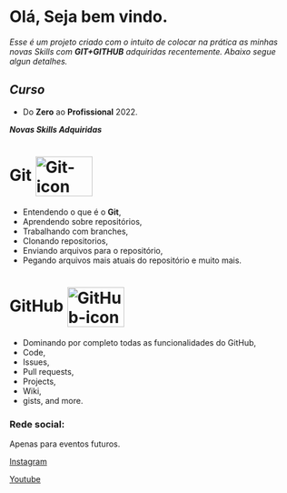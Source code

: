 # Olá, Seja bem vindo.

_Esse é um projeto criado com o intuito de colocar na prática as minhas novas Skills com **GIT+GITHUB** adquiridas recentemente. Abaixo segue algun detalhes._

## **_Curso_**

- Do **Zero** ao **Profissional** 2022.


**_Novas Skills Adquiridas_**


# Git  <img align="center" height="70" width="100"  alt="Git-icon" src="https://cdn.jsdelivr.net/gh/devicons/devicon/icons/git/git-original-wordmark.svg" />
          
- Entendendo o que é o **Git**,
- Aprendendo sobre repositórios,
- Trabalhando com branches,
- Clonando repositorios,
- Enviando arquivos para o repositório,
- Pegando arquivos mais atuais do repositório e muito mais.

# GitHub <img align="center" height="70" width="100" alt="GitHub-icon" src="https://cdn.jsdelivr.net/gh/devicons/devicon/icons/github/github-original-wordmark.svg" />
          

- Dominando por completo todas as funcionalidades do GitHub,
- Code,
- Issues,
- Pull requests,
- Projects,
- Wiki,
- gists,
  and more.

### Rede social:
Apenas para eventos futuros.

[Instagram]( )

[Youtube]( )